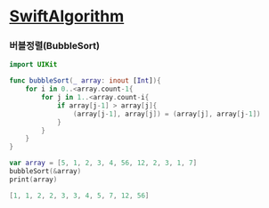 # [SwiftAlgorithm](https://github.com/pikachu987/SwiftAlgorithm "SwiftAlgorithm")

### 버블정렬(BubbleSort)

```swift
import UIKit

func bubbleSort(_ array: inout [Int]){
    for i in 0..<array.count-1{
        for j in 1..<array.count-i{
            if array[j-1] > array[j]{
                (array[j-1], array[j]) = (array[j], array[j-1])
            }
        }
    }
}

var array = [5, 1, 2, 3, 4, 56, 12, 2, 3, 1, 7]
bubbleSort(&array)
print(array)
```
```swift
[1, 1, 2, 2, 3, 3, 4, 5, 7, 12, 56]
```